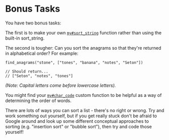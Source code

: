 # Bonus Tasks

You have two bonus tasks:

The first is to make your own [`my#sort_string`](/bootcamp/custom_functions/sort_string/edit) function rather than using the built-in sort_string.

The second is tougher: Can you sort the anagrams so that they're returned in alphabetical order? For example:

```jikiscript
find_anagrams("stone", ["tones", "banana", "notes", "Seton"])

// Should return...
// ["Seton", "notes", "tones"]
```

_(Note: Capital letters come before lowercase letters)._

You might find your [`my#char_code`](/bootcamp/custom_functions/char_code/edit) custom function to be helpful as a way of determining the order of words.

There are lots of ways you can sort a list - there's no right or wrong. Try and work something out yourself, but if you get really stuck don't be afraid to Google around and look up some different conceptual approaches to sorting (e.g. "insertion sort" or "bubble sort"), then try and code those yourself!
